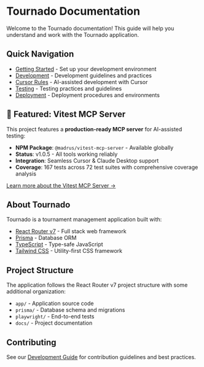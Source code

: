 # Tournado Documentation

Welcome to the Tournado documentation! This guide will help you understand and work with the Tournado application.

## Quick Navigation

- [Getting Started](getting_started.md) - Set up your development environment
- [Development](development.md) - Development guidelines and practices
- [Cursor Rules](development/cursor_rules.md) - AI-assisted development with Cursor
- [Testing](testing.md) - Testing practices and guidelines
- [Deployment](deployment.md) - Deployment procedures and environments

## 🚀 Featured: Vitest MCP Server

This project features a **production-ready MCP server** for AI-assisted testing:

- **NPM Package**: `@madrus/vitest-mcp-server` - Available globally
- **Status**: v1.0.5 - All tools working reliably
- **Integration**: Seamless Cursor & Claude Desktop support
- **Coverage**: 167 tests across 72 test suites with comprehensive coverage analysis

[Learn more about the Vitest MCP Server →](testing/vitest_mcp.md)

## About Tournado

Tournado is a tournament management application built with:

- [React Router v7](https://reactrouter.com/) - Full stack web framework
- [Prisma](https://prisma.io) - Database ORM
- [TypeScript](https://typescriptlang.org) - Type-safe JavaScript
- [Tailwind CSS](https://tailwindcss.com/) - Utility-first CSS framework

## Project Structure

The application follows the React Router v7 project structure with some additional organization:

- `app/` - Application source code
- `prisma/` - Database schema and migrations
- `playwright/` - End-to-end tests
- `docs/` - Project documentation

## Contributing

See our [Development Guide](development.md) for contribution guidelines and best practices.
